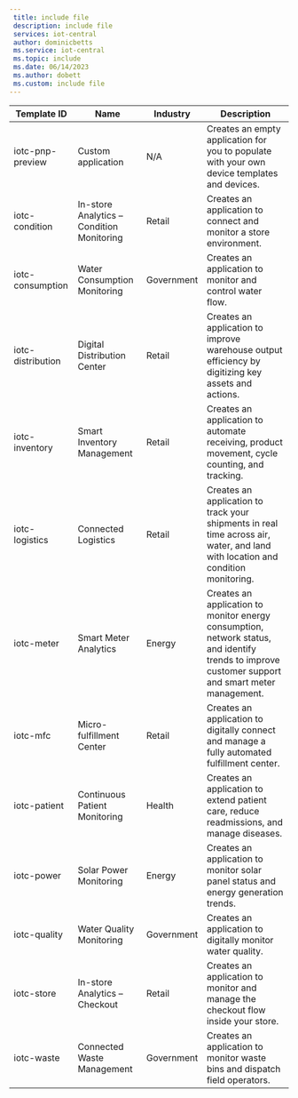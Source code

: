 ```yaml
---
 title: include file
 description: include file
 services: iot-central
 author: dominicbetts
 ms.service: iot-central
 ms.topic: include
 ms.date: 06/14/2023
 ms.author: dobett
 ms.custom: include file
---
```


| Template ID              | Name        | Industry | Description |
| ------------------------ | ----------- | -------- | ----------- |
| iotc-pnp-preview         | Custom application | N/A | Creates an empty application for you to populate with your own device templates and devices. |
| iotc-condition           | In-store Analytics – Condition Monitoring | Retail | Creates an application to connect and monitor a store environment. |
| iotc-consumption         | Water Consumption Monitoring | Government | Creates an application to monitor and control water flow. |
| iotc-distribution        | Digital Distribution Center | Retail |Creates an application to improve warehouse output efficiency by digitizing key assets and actions. |
| iotc-inventory           | Smart Inventory Management | Retail |Creates an application to automate receiving, product movement, cycle counting, and tracking. |
| iotc-logistics           | Connected Logistics | Retail |Creates an application to track your shipments in real time across air, water, and land with location and condition monitoring. |
| iotc-meter               | Smart Meter Analytics | Energy | Creates an application to monitor energy consumption, network status, and identify trends to improve customer support and smart meter management.  |
| iotc-mfc                 | Micro-fulfillment Center | Retail |Creates an application to digitally connect and manage a fully automated fulfillment center. |
| iotc-patient             | Continuous Patient Monitoring | Health | Creates an application to extend patient care, reduce readmissions, and manage diseases. |
| iotc-power               | Solar Power Monitoring | Energy | Creates an application to monitor solar panel status and energy generation trends. |
| iotc-quality             | Water Quality Monitoring | Government | Creates an application to digitally monitor water quality. |
| iotc-store               | In-store Analytics – Checkout | Retail |Creates an application to monitor and manage the checkout flow inside your store. |
| iotc-waste               | Connected Waste Management | Government | Creates an application to monitor waste bins and dispatch field operators. |

